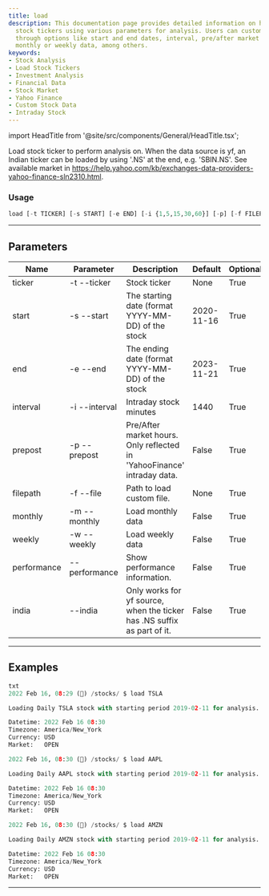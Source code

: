 ```yaml
---
title: load
description: This documentation page provides detailed information on how to load
  stock tickers using various parameters for analysis. Users can customize their usage
  through options like start and end dates, interval, pre/after market hours, load
  monthly or weekly data, among others.
keywords:
- Stock Analysis
- Load Stock Tickers
- Investment Analysis
- Financial Data
- Stock Market
- Yahoo Finance
- Custom Stock Data
- Intraday Stock
---
```


import HeadTitle from '@site/src/components/General/HeadTitle.tsx';

<HeadTitle title="stocks /load - Reference | OpenBB Terminal Docs" />

Load stock ticker to perform analysis on. When the data source is yf, an Indian ticker can be loaded by using '.NS' at the end, e.g. 'SBIN.NS'. See available market in https://help.yahoo.com/kb/exchanges-data-providers-yahoo-finance-sln2310.html.

### Usage

```python wordwrap
load [-t TICKER] [-s START] [-e END] [-i {1,5,15,30,60}] [-p] [-f FILEPATH] [-m] [-w] [--performance] [--india]
```

---

## Parameters

| Name | Parameter | Description | Default | Optional | Choices |
| ---- | --------- | ----------- | ------- | -------- | ------- |
| ticker | -t  --ticker | Stock ticker | None | True | None |
| start | -s  --start | The starting date (format YYYY-MM-DD) of the stock | 2020-11-16 | True | None |
| end | -e  --end | The ending date (format YYYY-MM-DD) of the stock | 2023-11-21 | True | None |
| interval | -i  --interval | Intraday stock minutes | 1440 | True | 1, 5, 15, 30, 60 |
| prepost | -p  --prepost | Pre/After market hours. Only reflected in 'YahooFinance' intraday data. | False | True | None |
| filepath | -f  --file | Path to load custom file. | None | True | None |
| monthly | -m  --monthly | Load monthly data | False | True | None |
| weekly | -w  --weekly | Load weekly data | False | True | None |
| performance | --performance | Show performance information. | False | True | None |
| india | --india | Only works for yf source, when the ticker has .NS suffix as part of it. | False | True | None |


---

## Examples

```python
txt
2022 Feb 16, 08:29 (🦋) /stocks/ $ load TSLA

Loading Daily TSLA stock with starting period 2019-02-11 for analysis.

Datetime: 2022 Feb 16 08:30
Timezone: America/New_York
Currency: USD
Market:   OPEN

2022 Feb 16, 08:30 (🦋) /stocks/ $ load AAPL

Loading Daily AAPL stock with starting period 2019-02-11 for analysis.

Datetime: 2022 Feb 16 08:30
Timezone: America/New_York
Currency: USD
Market:   OPEN

2022 Feb 16, 08:30 (🦋) /stocks/ $ load AMZN

Loading Daily AMZN stock with starting period 2019-02-11 for analysis.

Datetime: 2022 Feb 16 08:30
Timezone: America/New_York
Currency: USD
Market:   OPEN
```
---
